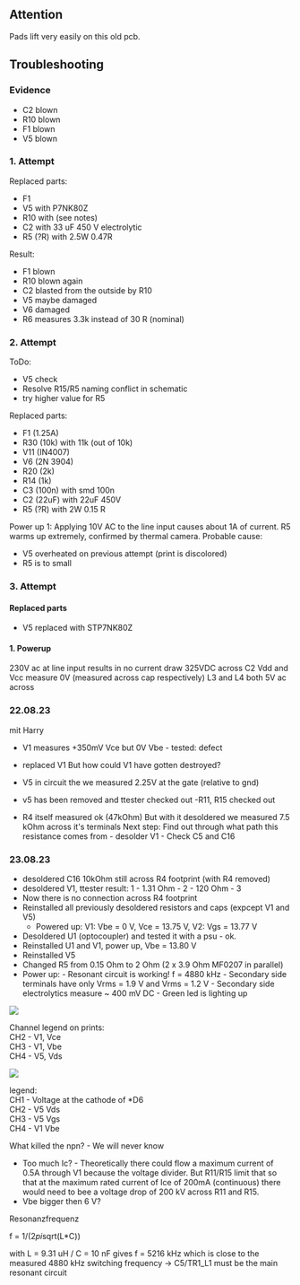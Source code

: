 ## Attention

Pads lift very easily on this old pcb.

## Troubleshooting

### Evidence

- C2 blown
- R10 blown
- F1 blown
- V5 blown

### 1. Attempt

Replaced parts:  
- F1 
- V5 with P7NK80Z
- R10 with (see notes)
- C2 with 33 uF 450 V electrolytic
- R5 (?R) with 2.5W 0.47R 

Result:  
- F1 blown
- R10 blown again
- C2 blasted from the outside by R10
- V5 maybe damaged
- V6 damaged
- R6 measures 3.3k instead of 30 R (nominal)

### 2. Attempt

ToDo:
- V5 check
- Resolve R15/R5 naming conflict in schematic
- try higher value for R5


Replaced parts:
- F1 (1.25A)
- R30 (10k) with 11k (out of 10k)
- V11 (IN4007)
- V6 (2N 3904)
- R20 (2k)
- R14 (1k)
- C3 (100n) with smd 100n
- C2 (22uF) with 22uF 450V 
- R5 (?R) with 2W 0.15 R 

Power up 1:
Applying 10V AC to the line input causes about 1A of current.
R5 warms up extremely, confirmed by thermal camera.
Probable cause: 
- V5 overheated on previous attempt (print is discolored)
- R5 is to small

### 3. Attempt

#### Replaced parts
- V5 replaced with STP7NK80Z


#### 1. Powerup
   
   230V ac at line input
   results in no current draw
    325VDC across C2
   Vdd and Vcc measure 0V (measured across cap respectively)
   L3 and L4 both 5V ac across

### 22.08.23
mit Harry 
   - V1 measures +350mV Vce but 0V Vbe - tested: defect
   - replaced V1 
      But how could V1 have gotten destroyed?

   - V5 in circuit the we measured 2.25V at the gate (relative to gnd)
   - v5 has been removed and ttester checked out
   -R11, R15 checked out
   - R4 itself measured ok (47kOhm)
   But with it desoldered we measured 7.5 kOhm across it's terminals 
   Next step: Find out through what path this resistance comes from
               - desolder V1
               - Check C5 and C16

### 23.08.23 

- desoldered C16 10kOhm still across R4 footprint (with R4 removed)
- desoldered V1, ttester result: 1 - 1.31 Ohm - 2 - 120 Ohm - 3
- Now there is no connection across R4 footprint
- Reinstalled all previously desoldered resistors and caps (expcept V1 and V5)
   - Powered up: V1: Vbe = 0 V, Vce = 13.75 V, V2: Vgs = 13.77 V
- Desoldered U1 (optocoupler) and tested it with a psu - ok.
- Reinstalled U1 and V1, power up, Vbe = 13.80 V
- Reinstalled V5
- Changed R5 from 0.15 Ohm to 2 Ohm (2 x 3.9 Ohm MF0207 in parallel)
- Power up: - Resonant circuit is working! f = 4880 kHz
            - Secondary side terminals have only Vrms = 1.9 V and Vrms = 1.2 V 
            - Secondary side electrolytics measure ~ 400 mV DC
            - Green led is lighting up

![](prints/V5%20measurement%201%20V5%2023-08-23/DS1Z_QuickPrint1.png)

Channel legend on prints:  
CH2 - V1, Vce  
CH3 - V1, Vbe  
CH4 - V5, Vds  

![](prints/V5%20measurement%203%2023-08-23/DS1Z_QuickPrint2.png)

legend:  
CH1 - Voltage at the cathode of *D6  
CH2 - V5 Vds  
CH3 - V5 Vgs  
CH4 - V1 Vbe 

What killed the npn? - We will never know

- Too much Ic? - Theoretically there could flow a maximum current of 0.5A through V1 because the voltage divider. But R11/R15 limit that so that at the maximum rated current of Ice of 200mA (continuous) there would need to bee a voltage drop of 200 kV across R11 and R15.
- Vbe bigger then 6 V?

Resonanzfrequenz

f = 1/(2*pi*sqrt(L*C))

with L = 9.31 uH / C = 10 nF gives f = 5216 kHz which is close to the measured 4880 kHz switching frequency -> C5/TR1_L1 must be the main resonant circuit